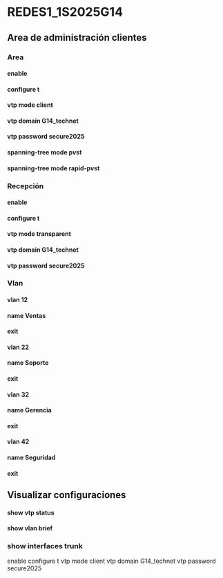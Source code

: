 # REDES1_1S2025G14
## Area de administración clientes
### Area
#### enable 
#### configure t
#### vtp mode client
#### vtp domain G14_technet
#### vtp password secure2025
#### spanning-tree mode pvst
#### spanning-tree mode rapid-pvst
### Recepción
#### enable 
#### configure t
#### vtp mode transparent
#### vtp domain G14_technet
#### vtp password secure2025

### Vlan

#### vlan 12
#### name Ventas
#### exit

#### vlan 22
#### name Soporte
#### exit

#### vlan 32
#### name Gerencia
#### exit

#### vlan 42
#### name Seguridad
#### exit


## Visualizar configuraciones

#### show vtp status
#### show vlan brief
### show interfaces trunk

enable
configure t
vtp mode client
vtp domain G14_technet
vtp password secure2025